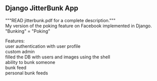 Django JitterBunk App
---------------------
"""READ jitterbunk.pdf for a complete description."""  
My version of the poking feature on Facebook implemented in Django.  
"Bunking" = "Poking"

Features:  
	user authentication with user profile  
	custom admin  
	filled the DB with users and images using the shell  
	ability to bunk someone  
	bunk feed  
	personal bunk feeds 
